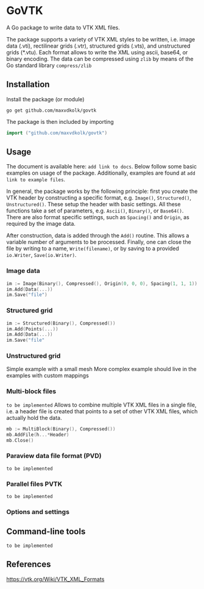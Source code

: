 # GoVTK
A Go package to write data to VTK XML files. 

The package supports a variety of VTK XML styles to be written, 
i.e. image data (.vti), rectilinear grids (.vtr), structured grids (.vts), and unstructured grids (*.vtu). 
Each format allows to write the XML using ascii, base64, or binary encoding. The 
data can be compressed using ```zlib``` by means of the Go standard library ```compress/zlib```

## Installation
Install the package (or module) 
```
go get github.com/maxvdkolk/govtk
```
The package is then included by importing  
```go 
import ("github.com/maxvdkolk/govtk")
```

## Usage
The document is available here: ```add link to docs```. 
Below follow some basic examples on usage of the package. Additionally,
examples are found at ```add link to example files```. 

In general, the package works by the following principle: first you create 
the VTK header by constructing a specific format, e.g. ```Image()```, 
```Structured()```, ```Unstructured()```. These setup the header with 
basic settings. All these functions take a set of parameters, e.g. 
```Ascii()```, ```Binary()```, or ```Base64()```. There are also 
format specific settings, such as ```Spacing()``` and ```Origin```, as
required by the image data. 

After construction, data is added through the ```Add()``` routine. This
allows a variable number of arguments to be processed. Finally, one can
close the file by writing to a name, ```Write(filename)```, or by 
saving to a provided ```io.Writer```, ```Save(io.Writer)```. 

### Image data 
```go 
im := Image(Binary(), Compressed(), Origin(0, 0, 0), Spacing(1, 1, 1))
im.Add(Data(...))
im.Save("file")
```

### Structured grid
```go
im := Structured(Binary(), Compressed()) 
im.Add(Points(...))
im.Add(Data(...))
im.Save("file" 
```

### Unstructured grid 
Simple example with a small mesh 
More complex example should live in the examples with custom mappings 


### Multi-block files 
```to be implemented```
Allows to combine multiple VTK XML files in a single file, i.e. a 
header file is created that points to a set of other VTK XML files, 
which actually hold the data. 

```go
mb := MultiBlock(Binary(), Compressed()) 
mb.AddFile(h...*Header) 
mb.Close()
```

### Paraview data file format (PVD)
```to be implemented```

### Parallel files PVTK
```to be implemented```

### Options and settings 

## Command-line tools 
```to be implemented``` 

## References 
https://vtk.org/Wiki/VTK_XML_Formats
